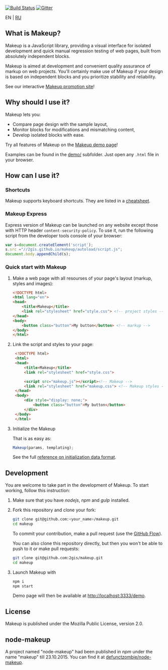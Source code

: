 [![Build Status](https://travis-ci.org/2gis/makeup.svg)](https://travis-ci.org/2gis/makeup) [![Gitter](https://badges.gitter.im/Join%20Chat.svg)](https://gitter.im/2gis/makeup?utm_source=badge&utm_medium=badge&utm_campaign=pr-badge&utm_content=badge)

EN | [RU](README-RU.md)

## What is Makeup?

Makeup is a JavaScript library, providing a visual interface for isolated development and quick manual regression testing of web pages, built from absolutely independent blocks.

Makeup is aimed at development and convenient quality assurance of markup on web projects. You'll certainly make use of Makeup if your design is based on independent blocks and you prioritize stability and reliability.

See our interactive [Makeup promotion site](http://2gis.github.io/makeup)!

## Why should I use it?

Makeup lets you:

* Compare page design with the sample layout,
* Monitor blocks for modifications and mismatching content,
* Develop isolated blocks with ease.

Try all features of Makeup on the [Makeup demo page](http://2gis.github.io/makeup/demo)!

Examples can be found in the [demo/](demo/) subfolder. Just open any `.html` file in your browser.

## How can I use it?

### Shortcuts

Makeup supports keyboard shortcuts. They are listed in a [cheatsheet](docs/en/keyboard.md).

### Makeup Express

Express version of Makeup can be launched on any website except those with HTTP header `content-security-policy`. To use it, run the following script from the developer tools console of your browser:

```javascript
var s=document.createElement('script');
s.src ="//2gis.github.io/makeup/autoload/script.js";
document.body.appendChild(s);
```

### Quick start with Makeup

1. Make a web page with all resourses of your page's layout (markup, styles and images):

    ```html
    <!DOCTYPE html>
    <html lang="en">
    <head>
        <title>Makeup</title>
        <link rel="stylesheet" href="style.css"> <!-- project styles -->
    </head>
    <body>
        <button class="button">My button</button> <!-- markup -->
    </body>
    </html>
    ```

2. Link the script and styles to your page:

   ```html
    <!DOCTYPE html>
    <html>
    <head>
        <title>Makeup</title>
        <link rel="stylesheet" href="style.css">

        <script src="makeup.js"></script><!-- Makeup -->
        <link rel="stylesheet" href="makeup.css"> <!-- Makeup styles -->
    </head>
    <body>
        <div style="display: none;">
            <button class="button">My button</button>
        </div>
    </body>
    </html>
    ```

3. Initialize the Makeup

    That is as easy as:

    ```javascript
    Makeup(params, templating);
    ```

    See the full [reference on initialization data format](docs/en/format.md).

## Development

You are welcome to take part in the development of Makeup. To start working, follow this instruction:

1. Make sure that you have *nodejs*, *npm* and *gulp* installed.

1. Fork this repository and clone your fork:

    ```bash
    git clone git@github.com:<your_name>/makeup.git
    cd makeup
    ```
    To commit your contribution, make a pull request (use the [GitHub Flow](https://guides.github.com/introduction/flow/)).

    You can also clone this repository directly, but then you won't be able to push to it or make pull requests:

    ```bash
    git clone git@github.com:2gis/makeup.git
    cd makeup
    ```

2. Launch Makeup with

    ```bash
    npm i
    npm start
    ```

    Demo page will then be available at [http://localhost:3333/demo](http://localhost:3333/demo).

## License

Makeup is published under the Mozilla Public License, version 2.0.

## node-makeup

A project named "node-makeup" had been published in *npm* under the name "makeup" till 23.10.2015. You can find it at [defunctzombie/node-makeup](https://github.com/defunctzombie/node-makeup).
